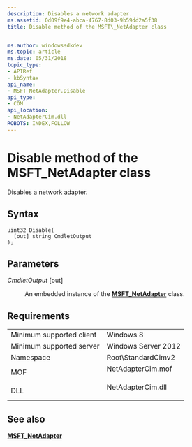 ```yaml
---
description: Disables a network adapter.
ms.assetid: 0d09f9e4-abca-4767-8d03-9b59dd2a5f38
title: Disable method of the MSFT\_NetAdapter class


ms.author: windowssdkdev
ms.topic: article
ms.date: 05/31/2018
topic_type: 
- APIRef
- kbSyntax
api_name: 
- MSFT_NetAdapter.Disable
api_type: 
- COM
api_location: 
- NetAdapterCim.dll
ROBOTS: INDEX,FOLLOW
---
```


# Disable method of the MSFT\_NetAdapter class

Disables a network adapter.

## Syntax


```mof
uint32 Disable(
  [out] string CmdletOutput
);
```



## Parameters

<dl> <dt>

*CmdletOutput* \[out\]
</dt> <dd>

An embedded instance of the [**MSFT\_NetAdapter**](msft-netadapter.md) class.

</dd> </dl>

## Requirements



|                                     |                                                                                              |
|-------------------------------------|----------------------------------------------------------------------------------------------|
| Minimum supported client<br/> | Windows 8<br/>                                                                         |
| Minimum supported server<br/> | Windows Server 2012<br/>                                                               |
| Namespace<br/>                | Root\\StandardCimv2<br/>                                                               |
| MOF<br/>                      | <dl> <dt>NetAdapterCim.mof</dt> </dl> |
| DLL<br/>                      | <dl> <dt>NetAdapterCim.dll</dt> </dl> |



## See also

<dl> <dt>

[**MSFT\_NetAdapter**](msft-netadapter.md)
</dt> </dl>

 

 




